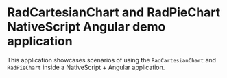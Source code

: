 # RadCartesianChart and RadPieChart NativeScript Angular demo application

This application showcases scenarios of using the `RadCartesianChart` and `RadPieChart` inside a NativeScript + Angular application.